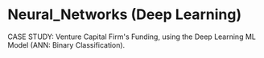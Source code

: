 # Neural_Networks (Deep Learning)
CASE STUDY: Venture Capital Firm's Funding, using the Deep Learning ML Model (ANN: Binary Classification).
